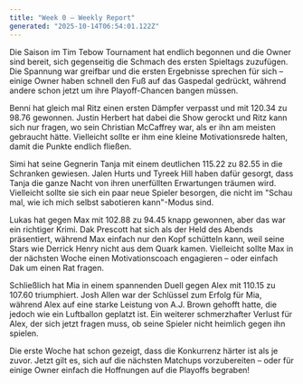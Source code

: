 ```yaml
---
title: "Week 0 – Weekly Report"
generated: "2025-10-14T06:54:01.122Z"
---
```


Die Saison im Tim Tebow Tournament hat endlich begonnen und die Owner sind bereit, sich gegenseitig die Schmach des ersten Spieltags zuzufügen. Die Spannung war greifbar und die ersten Ergebnisse sprechen für sich – einige Owner haben schnell den Fuß auf das Gaspedal gedrückt, während andere schon jetzt um ihre Playoff-Chancen bangen müssen.

Benni hat gleich mal Ritz einen ersten Dämpfer verpasst und mit 120.34 zu 98.76 gewonnen. Justin Herbert hat dabei die Show gerockt und Ritz kann sich nur fragen, wo sein Christian McCaffrey war, als er ihn am meisten gebraucht hätte. Vielleicht sollte er ihm eine kleine Motivationsrede halten, damit die Punkte endlich fließen.

Simi hat seine Gegnerin Tanja mit einem deutlichen 115.22 zu 82.55 in die Schranken gewiesen. Jalen Hurts und Tyreek Hill haben dafür gesorgt, dass Tanja die ganze Nacht von ihren unerfüllten Erwartungen träumen wird. Vielleicht sollte sie sich ein paar neue Spieler besorgen, die nicht im "Schau mal, wie ich mich selbst sabotieren kann"-Modus sind.

Lukas hat gegen Max mit 102.88 zu 94.45 knapp gewonnen, aber das war ein richtiger Krimi. Dak Prescott hat sich als der Held des Abends präsentiert, während Max einfach nur den Kopf schütteln kann, weil seine Stars wie Derrick Henry nicht aus dem Quark kamen. Vielleicht sollte Max in der nächsten Woche einen Motivationscoach engagieren – oder einfach Dak um einen Rat fragen.

Schließlich hat Mia in einem spannenden Duell gegen Alex mit 110.15 zu 107.60 triumphiert. Josh Allen war der Schlüssel zum Erfolg für Mia, während Alex auf eine starke Leistung von A.J. Brown gehofft hatte, die jedoch wie ein Luftballon geplatzt ist. Ein weiterer schmerzhafter Verlust für Alex, der sich jetzt fragen muss, ob seine Spieler nicht heimlich gegen ihn spielen.

Die erste Woche hat schon gezeigt, dass die Konkurrenz härter ist als je zuvor. Jetzt gilt es, sich auf die nächsten Matchups vorzubereiten – oder für einige Owner einfach die Hoffnungen auf die Playoffs begraben!
